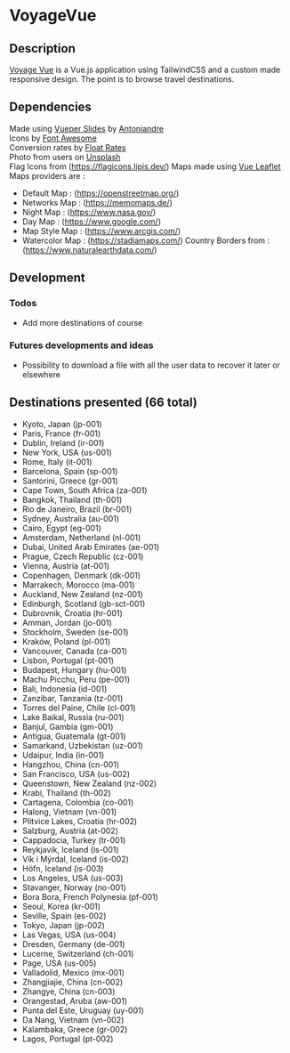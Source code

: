 # VoyageVue

## Description
[Voyage Vue](https://sylvainlano.github.io/VoyageVue/index.html) is a Vue.js application using TailwindCSS and a custom made responsive design.
The point is to browse travel destinations.

## Dependencies
Made using [Vueper Slides](https://antoniandre.github.io/vueper-slides/) by [Antoniandre](https://github.com/antoniandre)  
Icons by [Font Awesome](https://fontawesome.com/)  
Conversion rates by [Float Rates](https://www.floatrates.com)  
Photo from users on [Unsplash](https://unsplash.com/)   
Flag Icons from (https://flagicons.lipis.dev/) 
Maps made using [Vue Leaflet](https://vue2-leaflet.netlify.app/)  
Maps providers are :
- Default Map : (https://openstreetmap.org/)
- Networks Map : (https://memomaps.de/)
- Night Map : (https://www.nasa.gov/)
- Day Map : (https://www.google.com/)
- Map Style Map : (https://www.arcgis.com/)
- Watercolor Map : (https://stadiamaps.com/)
Country Borders from : (https://www.naturalearthdata.com/)

## Development

### Todos
- Add more destinations of course

### Futures developments and ideas
- Possibility to download a file with all the user data to recover it later or elsewhere

## Destinations presented (66 total)
- Kyoto, Japan (jp-001)  
- Paris, France (fr-001)  
- Dublin, Ireland (ir-001)  
- New York, USA (us-001)  
- Rome, Italy (it-001)  
- Barcelona, Spain (sp-001)  
- Santorini, Greece (gr-001)  
- Cape Town, South Africa (za-001)  
- Bangkok, Thailand (th-001)  
- Rio de Janeiro, Brazil (br-001)  
- Sydney, Australia (au-001)  
- Cairo, Egypt (eg-001)  
- Amsterdam, Netherland (nl-001)  
- Dubai, United Arab Emirates (ae-001)  
- Prague, Czech Republic (cz-001)  
- Vienna, Austria (at-001)  
- Copenhagen, Denmark (dk-001)  
- Marrakech, Morocco (ma-001)  
- Auckland, New Zealand (nz-001)  
- Edinburgh, Scotland (gb-sct-001)  
- Dubrovnik, Croatia (hr-001)  
- Amman, Jordan (jo-001)  
- Stockholm, Sweden (se-001)  
- Kraków, Poland (pl-001)  
- Vancouver, Canada (ca-001)  
- Lisbon, Portugal (pt-001)  
- Budapest, Hungary (hu-001)  
- Machu Picchu, Peru (pe-001)  
- Bali, Indonesia (id-001)  
- Zanzibar, Tanzania (tz-001)  
- Torres del Paine, Chile (cl-001)  
- Lake Baikal, Russia (ru-001)  
- Banjul, Gambia (gm-001)  
- Antigua, Guatemala (gt-001)  
- Samarkand, Uzbekistan (uz-001)  
- Udaipur, India (in-001)  
- Hangzhou, China (cn-001)  
- San Francisco, USA (us-002)  
- Queenstown, New Zealand (nz-002)  
- Krabi, Thailand (th-002)  
- Cartagena, Colombia (co-001)  
- Halong, Vietnam (vn-001)   
- Plitvice Lakes, Croatia (hr-002)  
- Salzburg, Austria (at-002)  
- Cappadocia, Turkey (tr-001)  
- Reykjavik, Iceland (is-001)  
- Vík í Mýrdal, Iceland (is-002)  
- Höfn, Iceland (is-003)  
- Los Angeles, USA (us-003)  
- Stavanger, Norway (no-001)  
- Bora Bora, French Polynesia (pf-001)  
- Seoul, Korea (kr-001)  
- Seville, Spain (es-002)  
- Tokyo, Japan (jp-002)  
- Las Vegas, USA (us-004)  
- Dresden, Germany (de-001)  
- Lucerne, Switzerland (ch-001)  
- Page, USA (us-005)  
- Valladolid, Mexico (mx-001)  
- Zhangjiajie, China (cn-002)  
- Zhangye, China (cn-003)  
- Orangestad, Aruba (aw-001)  
- Punta del Este, Uruguay (uy-001)  
- Da Nang, Vietnam (vn-002)  
- Kalambaka, Greece (gr-002)  
- Lagos, Portugal (pt-002)  